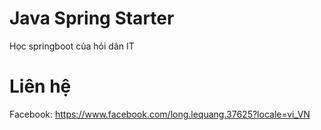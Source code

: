 # Java Spring Starter
Học springboot của hỏi dân IT

# Liên hệ
Facebook: https://www.facebook.com/long.lequang.37625?locale=vi_VN
